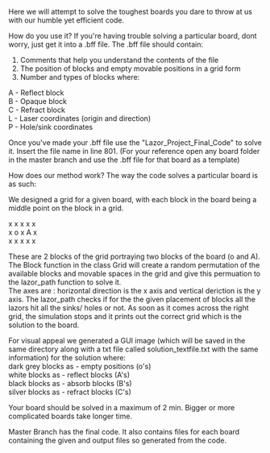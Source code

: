 Here we will attempt to solve the toughest boards you dare to throw at us with our humble yet efficient code.

How do you use it?
If you're having trouble solving a particular board, dont worry, just get it into a .bff file. The .bff file should contain:

1. Comments that help you understand the contents of the file
2. The position of blocks and empty movable positions in a grid form
3. Number and types of blocks where:

A - Reflect block <br />
B - Opaque block  <br />
C - Refract block <br />
L - Laser coordinates (origin and direction) <br />
P - Hole/sink coordinates<br />

Once you've made your .bff file use the "Lazor_Project_Final_Code" to solve it. Insert the file name in line 801. (For your reference open any board folder in the master branch and use the .bff file for that board as a template)

How does our method work?
The way the code solves a particular board is as such:

We designed a grid for a given board, with each block in the board being a middle point on the block in a grid.

x x x x x <br />
x o x A x <br />
x x x x x <br />

These are 2 blocks of the grid portraying two blocks of the board (o and A). <br />
The Block function in the class Grid will create a random permutation of the available blocks and movable spaces in the grid and give this permuation to the lazor_path function to solve it. <br />
The axes are : horizontal direction is the x axis and vertical deriction is the y axis.
The lazor_path checks if for the the given placement of blocks all the lazors hit all the sinks/ holes or not. As soon as it comes across the right grid, the simulation stops and it prints out the correct grid which is the solution to the board.

For visual appeal we generated a GUI image (which will be saved in the same directory along with a txt file called solution_textfile.txt with the same information) for the solution where: <br />
dark grey blocks as - empty positions (o's) <br />
white blocks as - reflect blocks (A's) <br />
black blocks as - absorb blocks (B's) <br />
silver blocks as - refract blocks (C's) <br />

Your board should be solved in a maximum of 2 min. Bigger or more complicated boards take longer time. <br />



Master Branch has the final code. It also contains files for each board containing the given and output files so generated from the code. 



